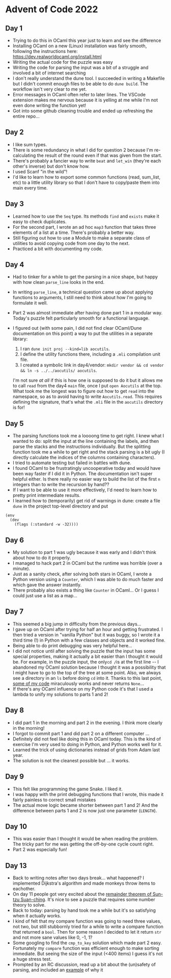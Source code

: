 # Advent of Code 2022

## Day 1

* Trying to do this in OCaml this year just to learn and see the difference
* Installing OCaml on a new (Linux) installation was fairly smooth, following the instructions here:
https://dev.realworldocaml.org/install.html
* Writing the actual code for the puzzle was easy
* Writing the code for parsing the input was a bit of a struggle and involved
  a bit of internet searching
* I don't really understand the dune tool. I succeeded in writing a Makefile
  but I didn't commit enough files to be able to do `dune build`. The workflow
isn't very clear to me yet.
* Error messages in OCaml often refer to later lines. The VSCode extension
  makes me nervous because it is yelling at me while I'm not even done writing
the function yet!
* Got into some github cleaning trouble and ended up refreshing the entire
  repo...

## Day 2
* I like sum types.
* There is some redundancy in what I did for question 2 because I'm re-calculating the result of the round even if that was given from the start.
* There's probably a fancier way to write `beat` and `let_win` (they're each other's inverse) but don't know how.
* I used Scanf "in the wild"!
* I'd like to learn how to export some common functions (read, sum_list, etc) to a little utility library so that I don't have to copy/paste them into main every time.

## Day 3

* Learned how to use the `Seq` type. Its methods `find` and `exists` make it easy to check duplicates.
* For the second part, I wrote an ad hoc `map3` function that takes three elements of a list at a time. There's probably a better way.
* Still figuring out how to use a Module to make a separate class of utilities to avoid copying code from one day to the next.
* Practiced a bit with documenting my code.

## Day 4

* Had to tinker for a while to get the parsing in a nice shape, but happy with how clean `parse_line` looks in the end.
* In writing `parse_line`, a technical question came up about applying functions to arguments, I still need to think about how I'm going to formulate it well.
* Part 2 was almost immediate after having done part 1 in a modular way. Today's puzzle felt particularly smooth for a functional language.
* I figured out (with some pain, I did not find clear OCaml/Dune documentation on this point) a way to put the utilities in a separate library: 
    1. I ran `dune init proj --kind=lib aocutils`.
    2. I define the utility functions there, including a `.mli` compilation unit file. 
    3. I created a symbolic link in day4/vendor: `mkdir vendor && cd vendor && ln -s ../../aocutils/ aocutils`. 
  
  I'm not sure *at all* if this is how one is supposed to do it but it allows me to call `read` from the day4 `main` file, once I put `open Aocutils` at the top. What took me the longest was to figure out how to get `read` into the namespace, so as to avoid having to write `Aocutils.read`. This requires defining the signature, that's what the `.mli` file in the `aocutils` directory is for!

## Day 5

* The parsing functions took me a loooong time to get right. I knew what I wanted to do: split the input at the line containing the labels, and then parse the stacks and the instructions individually. But the splitting function took me a while to get right and the stack parsing is a bit ugly (I directly calculate the indices of the columns containing characters).
* I tried to automate testing but failed in battles with dune.
* I found OCaml to be frustratingly uncooperative today and would have been way faster if I did it in Python. The documentation isn't super helpful either. Is there really no easier way to build the list of the first `n` integers than to write the recursion by hand??
* If I want to be able to use it more effectively, I'd need to learn how to pretty print intermediate results.
* I learned how to (temporarily) get rid of warnings in dune: create a file `dune` in the project top-level directory and put
```
(env
  (dev
    (flags (:standard -w -32))))
```

## Day 6

* My solution to part 1 was ugly because it was early and I didn't think about how to do it properly.
* I managed to hack part 2 in OCaml but the runtime was horrible (over a minute).
* Just as a sanity check, after solving both stars in OCaml, I wrote a Python version using a `Counter`, which I was able to do much faster and which gave the answer instantly.
* There probably also exists a thing like `Counter` in OCaml... Or I guess I could just use a list as a map...

## Day 7

* This seemed a big jump in difficulty from the previous days...
* I gave up on OCaml after trying for half an hour and getting frustrated. I then tried a version in "vanilla Python" but it was buggy, so I wrote it a third time (!) in Python with a few classes and objects and it worked fine.
* Being able to do print debugging was very helpful here...
* I did not notice until after solving the puzzle that the input has some special properties, making it actually a bit easier than I thought it would be. For example, in the puzzle input, the only`cd /`is at the first line -- I abandoned my OCaml solution because I thought it was a possibility that I might have to go to the top of the tree at some point. Also, we always see a directory in an `ls` before doing `cd` into it. Thanks to this last point, [some of my code](https://github.com/mnopqr1/AoC2022/blob/1f14e599970639f64506ecc13aa3dce51cad7404/day7/day7.py#L21) miraculously works and never returns `None`...
* If there's any OCaml influence on my Python code it's that I used a lambda to unify my solutions to parts 1 and 2!
## Day 8

* I did part 1 in the morning and part 2 in the evening. I think more clearly in the morning!
* I forgot to commit part 1 and did part 2 on a different computer ...
* Definitely did not feel like doing this in OCaml today. This is the kind of exercise I'm very used to doing in Python, and Python works well for it.
* Learned the trick of using dictionaries instead of grids from Adam last year.
* The solution is not the cleanest possible but ... it works.

## Day 9
* This felt like programming the game Snake. I liked it.
* I was happy with the print debugging functions that I wrote, this made it fairly painless to correct small mistakes
* The actual move logic became shorter between part 1 and 2! And the difference between parts 1 and 2 is now just one parameter (`LENGTH`).

## Day 10
* This was easier than I thought it would be when reading the problem. The tricky part for me was getting the off-by-one cycle count right.
* Part 2 was especially fun!

## Day 13
* Back to writing notes after two days break... what happened? I implemented Dijkstra's algorithm and made monkeys throw items to eachother.
* On day 11 people got very excited about the [remainder theorem of Sun-tzu Suan-ching](https://en.wikipedia.org/wiki/Chinese_remainder_theorem). It's nice to see a puzzle that requires some number theory to solve.
* Back to today: parsing by hand took me a while but it's so satisfying when it actually works.
* I kind of felt that my compare function was going to need three values, not two, but still stubbornly tried for a while to write a compare function that returned a `bool`. Then for some reason I decided to let it return `str` and not more sane values like 0, -1, 1?
* Some googling to find the `cmp_to_key` solution which made part 2 easy. Fortunately my `compare` function was efficient enough to make sorting immediate. But seeing the size of the input (<400 items) I guess it's not a huge stress test.
* Prompted by an RC discussion, read up a bit about the (un)safety of parsing, and included an [example](day13/liteval.py) of why it 